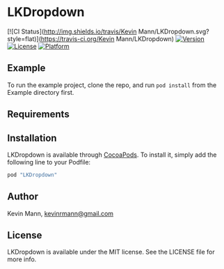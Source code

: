 # LKDropdown

[![CI Status](http://img.shields.io/travis/Kevin Mann/LKDropdown.svg?style=flat)](https://travis-ci.org/Kevin Mann/LKDropdown)
[![Version](https://img.shields.io/cocoapods/v/LKDropdown.svg?style=flat)](http://cocoapods.org/pods/LKDropdown)
[![License](https://img.shields.io/cocoapods/l/LKDropdown.svg?style=flat)](http://cocoapods.org/pods/LKDropdown)
[![Platform](https://img.shields.io/cocoapods/p/LKDropdown.svg?style=flat)](http://cocoapods.org/pods/LKDropdown)

## Example

To run the example project, clone the repo, and run `pod install` from the Example directory first.

## Requirements

## Installation

LKDropdown is available through [CocoaPods](http://cocoapods.org). To install
it, simply add the following line to your Podfile:

```ruby
pod "LKDropdown"
```

## Author

Kevin Mann, kevinrmann@gmail.com

## License

LKDropdown is available under the MIT license. See the LICENSE file for more info.
